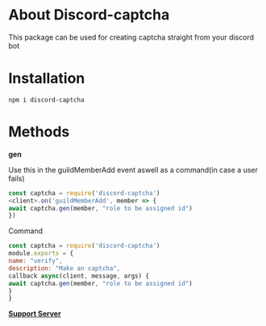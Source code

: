 # About Discord-captcha

This package can be used for creating captcha straight from your discord bot

# Installation 

```npm i discord-captcha```

# Methods

**gen**

Use this in the guildMemberAdd event aswell as a command(in case a user fails)

```js
const captcha = require('discord-captcha')
<client>.on('guildMemberAdd', member => {
await captcha.gen(member, "role to be assigned id")
})
```

Command

```js
const captcha = require('discord-captcha')
module.exports = {
name: "verify",
description: "Make an captcha",
callback async(client, message, args) {
await captcha.gen(member, "role to be assigned id")
}
}
```

[**Support Server**]('https://discord.gg/djrjWh2YsM')